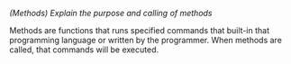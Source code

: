 *(Methods) Explain the purpose and calling of methods*

Methods are functions that runs specified commands that built-in that programming language or written by the programmer. When methods are called, that commands will be executed.